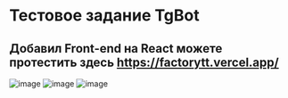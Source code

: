 # Тестовое задание TgBot 
## Добавил Front-end на React можете протестить здесь https://factorytt.vercel.app/
![image](https://github.com/Azamatsksstv/SendMessageToUserFromTgBot/assets/90980633/e2674031-0a69-4bab-9b12-642597901603)
![image](https://github.com/Azamatsksstv/SendMessageToUserFromTgBot/assets/90980633/aada38ea-4ce5-42d3-ab2c-7cdffda8545b)
![image](https://github.com/Azamatsksstv/SendMessageToUserFromTgBot/assets/90980633/f2519652-aa3c-4528-a488-1cd746529967)
